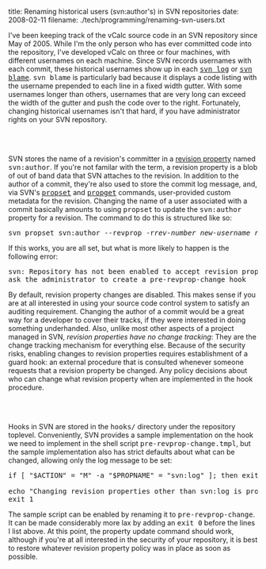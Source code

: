 title: Renaming historical users (svn:author's) in SVN repositories
date: 2008-02-11
filename: ./tech/programming/renaming-svn-users.txt


I've been keeping track of the vCalc source code in an SVN
repository since May of 2005. While I'm the only person who has
ever committed code into the repository, I've developed vCalc on
three or four machines, with different usernames on each
machine. Since SVN records usernames with each commit, these
historical usernames show up in each <a
href="http://svnbook.red-bean.com/en/1.0/re15.html"><tt>svn
log</tt></a> or <a
href="http://svnbook.red-bean.com/en/1.0/re02.html"><tt>svn
blame</tt></a>. <tt>svn blame</tt> is particularly bad because it
displays a code listing with the username prepended to each line
in a fixed width gutter. With some usernames longer than others,
usernames that are very long can exceed the width of the gutter
and push the code over to the right.  Fortunately, changing
historical usernames isn't that hard, if you have administrator
rights on your SVN repository.

<br><br>

SVN stores the name of a revision's committer in a <a
href="http://svnbook.red-bean.com/en/1.4/svn.advanced.props.html">revision
property</a> named <tt>svn:author</tt>. If you're not familar
with the term, a revision property is a blob of out of band data
that SVN attaches to the revision. In addition to the author of a
commit, they're also used to store the commit log message, and,
via SVN's <a
href="http://svnbook.red-bean.com/en/1.0/re23.html"><tt>propset</tt></a>
and <a
href="http://svnbook.red-bean.com/en/1.0/re21.html"><tt>propget</tt></a>
commands, user-provided custom metadata for the
revision. Changing the name of a user associated with a commit
basically amounts to using <tt>propset</tt> to update the
<tt>svn:author</tt> property for a revision. The command to do
this is structured like so:

<pre class="syntax">
svn propset svn:author --revprop -r<i>rev-number</i> <i>new-username</i> <i>repository-URL</i>
</pre>

If this works, you are all set, but what is more likely to happen
is the following error:

<pre class="syntax">
svn: Repository has not been enabled to accept revision propchanges;
ask the administrator to create a pre-revprop-change hook
</pre>

By default, revision property changes are disabled. This makes
sense if you are at all interested in using your source code
control system to satisfy an auditing requirement. Changing the
author of a commit would be a great way for a developer to cover
their tracks, if they were interested in doing something
underhanded. Also, unlike most other aspects of a project managed
in SVN, <i>revision properties have no change tracking</i>: They
are the change tracking mechanism for everything else.  Because
of the security risks, enabling changes to revision properties
requires establishment of a guard hook: an external procedure
that is consulted whenever someone requests that a revision
property be changed. Any policy decisions about who can change
what revision property when are implemented in the hook
procedure.

<br><br>

Hooks in SVN are stored in the <tt>hooks/</tt> directory under
the repository toplevel. Conveniently, SVN provides a sample
implementation on the hook we need to implement in the shell script
<tt>pre-revprop-change.tmpl</tt>, but the sample implementation
also has strict defaults about what can be changed, allowing only
the log message to be set:

<pre class="syntax">
if [ "$ACTION" = "M" -a "$PROPNAME" = "svn:log" ]; then exit 0; fi

echo "Changing revision properties other than svn:log is prohibited" &gt;&2
exit 1
</pre>

The sample script can be enabled by renaming it to
<tt>pre-revprop-change</tt>. It can be made considerably more lax
by adding an <tt>exit 0</tt> before the lines I list above. At
this point, the property update command should work, although if
you're at all interested in the security of your repository, it
is best to restore whatever revision property policy was in place
as soon as possible.

